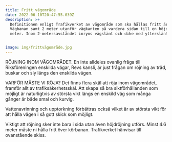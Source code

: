 ```yaml
---
title: Fritt vägområde
date: 2022-06-10T20:47:55.039Z
description: >+
  Definitionen enligt Trafikverket av vägområde som ska hållas fritt är:
  Vägbanan samt 2 meter utanför vägkanten på vardera sidan till en höjd av 4,6
  meter. Inom 2-metersavståndet inryms vägslänt och dike med ytterslänt. 


image: img/frittvägområde.jpg
---
```

<!--StartFragment-->

RÖJNING INOM VÄGOMRÅDET. En inte alldeles ovanlig fråga till Riksföreningen enskilda vägar, Revs kansli, är just frågan om röjning av träd, buskar och sly längs den enskilda vägen. 

VARFÖR MÅSTE VI RÖJA? Det finns flera skäl att röja inom vägområdet, framför allt av trafiksäkerhetsskäl. Att skapa så bra siktförhållanden som möjligt är naturligtvis av största vikt längs en enskild väg som många gånger är både smal och kurvig. <!--StartFragment-->

Vattenavrinning och upptorkning förbättras också vilket är av största vikt för att hålla vägen i så gott skick som möjligt.

<!--EndFragment-->Viktigt att röjning sker inte bara i sida utan även höjdröjning utförs. Minst 4.6 meter måste ni hålla fritt över körbanan. Trafikverket hänvisar till ovanstående skiss.

<!--EndFragment-->